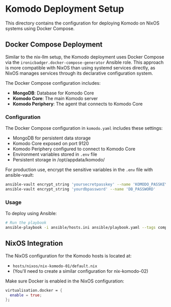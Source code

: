 # Komodo Deployment Setup

This directory contains the configuration for deploying Komodo on NixOS systems using Docker Compose.

## Docker Compose Deployment

Similar to the nix-llm setup, the Komodo deployment uses Docker Compose via the `ironicbadger.docker-compose-generator` Ansible role. This approach is more compatible with NixOS than using systemd services directly, as NixOS manages services through its declarative configuration system.

The Docker Compose configuration includes:

- **MongoDB**: Database for Komodo Core
- **Komodo Core**: The main Komodo server
- **Komodo Periphery**: The agent that connects to Komodo Core

### Configuration

The Docker Compose configuration in `komodo.yaml` includes these settings:

- MongoDB for persistent data storage
- Komodo Core exposed on port 9120
- Komodo Periphery configured to connect to Komodo Core
- Environment variables stored in `.env` file
- Persistent storage in /opt/appdata/komodo/

For production use, encrypt the sensitive variables in the `.env` file with ansible-vault:
```bash
ansible-vault encrypt_string 'yoursecretpasskey' --name 'KOMODO_PASSKEY'
ansible-vault encrypt_string 'yourdbpassword' --name 'DB_PASSWORD'
```

### Usage

To deploy using Ansible:

```bash
# Run the playbook
ansible-playbook -i ansible/hosts.ini ansible/playbook.yaml --tags compose
```

## NixOS Integration

The NixOS configuration for the Komodo hosts is located at:
- `hosts/nixos/nix-komodo-01/default.nix`
- (You'll need to create a similar configuration for nix-komodo-02)

Make sure Docker is enabled in the NixOS configuration:

```nix
virtualisation.docker = {
  enable = true;
};
```
